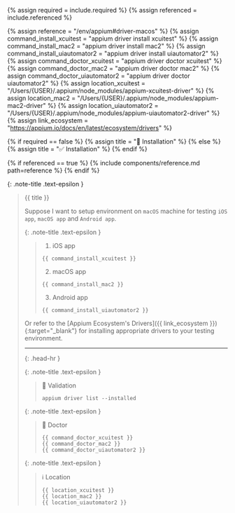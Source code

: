<!-- LOCATION -->
<!-- _includes/components/appium/ -->

<!-- INCLUDE -->
<!-- components/appium/driver-installation-macos.md -->

<!-- VARIABLES -->
<!-- required:      [true, false], default to true -->
<!-- referenced:    [true, false], default to false -->


<!-- READ VARIABLES -->
{% assign required   = include.required %}
{% assign referenced = include.referenced %}


<!-- ASSIGN CONSTANTS -->
{% assign reference                    = "/env/appium#driver-macos" %}
{% assign command_install_xcuitest     = "appium driver install xcuitest" %}
{% assign command_install_mac2         = "appium driver install mac2" %}
{% assign command_install_uiautomator2 = "appium driver install uiautomator2" %}
{% assign command_doctor_xcuitest      = "appium driver doctor xcuitest" %}
{% assign command_doctor_mac2          = "appium driver doctor mac2" %}
{% assign command_doctor_uiautomator2  = "appium driver doctor uiautomator2" %}
{% assign location_xcuitest            = "/Users/{USER}/.appium/node_modules/appium-xcuitest-driver" %}
{% assign location_mac2                = "/Users/{USER}/.appium/node_modules/appium-mac2-driver" %}
{% assign location_uiautomator2        = "/Users/{USER}/.appium/node_modules/appium-uiautomator2-driver" %}
{% assign link_ecosystem               = "https://appium.io/docs/en/latest/ecosystem/drivers" %}


<!-- DECIDE TO DISPLAY THE NECESSITY OF THE INSTALLATION -->
{% if required == false %}
    {% assign title = "🔲 Installation" %}
{% else %}
    {% assign title = "✅ Installation" %}
{% endif %}


<!-- DECIDE TO DISPLAY THE LINK OF THIS COMPONENT -->
{% if referenced == true %}
{% include components/reference.md path=reference %}
{% endif %}


<!-- MAIN CONTENT -->

{: .note-title .text-epsilon }
> {{ title }}
> 
> Suppose I want to setup environment on `macOS` machine for testing `iOS app`, `macOS app` and `Android app`.
> 
> {: .note-title .text-epsilon }
>> 1. iOS app
>> ```shell
>> {{ command_install_xcuitest }}
>> ```
>> 2. macOS app
>> ```shell
>> {{ command_install_mac2 }}
>> ```
>> 3. Android app
>> ```shell
>> {{ command_install_uiautomator2 }}
>> ```
>
> Or refer to the [Appium Ecosystem's Drivers]({{ link_ecosystem }}){:target="\_blank"} for installing appropriate drivers to your testing environment.
>
> <hr>{: .head-hr }
>
> {: .note-title .text-epsilon }
>> 🔲 Validation
>>
>> ```shell
>> appium driver list --installed
>> ```
>
> {: .note-title .text-epsilon }
>> 🔲 Doctor
>>
>> ```shell
>> {{ command_doctor_xcuitest }}
>> {{ command_doctor_mac2 }}
>> {{ command_doctor_uiautomator2 }}
>> ```
>
> {: .note-title .text-epsilon }
>> ℹ️ Location
>>
>> `{{ location_xcuitest }}`<br>
>> `{{ location_mac2 }}`<br>
>> `{{ location_uiautomator2 }}`<br>
